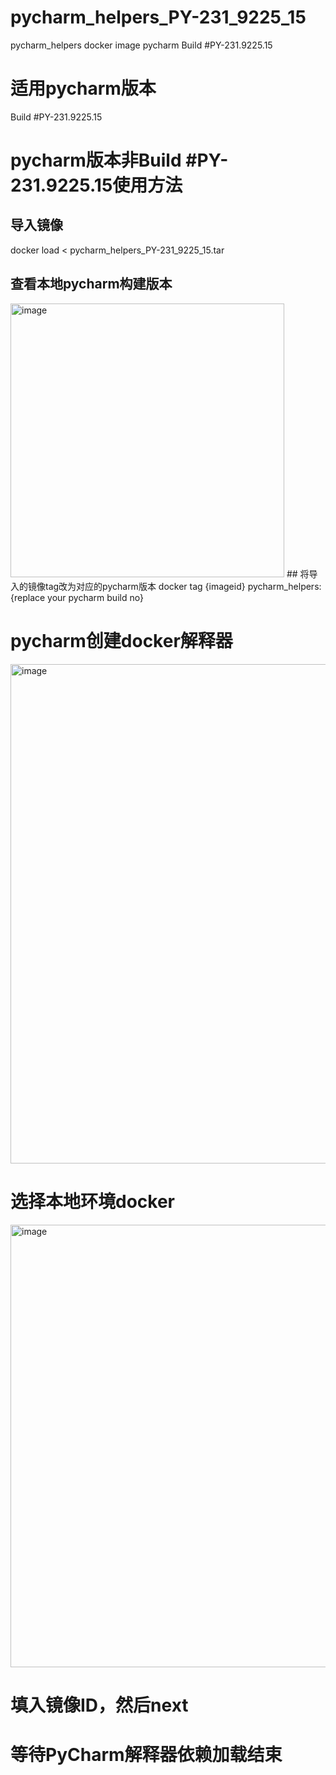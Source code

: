 # pycharm_helpers_PY-231_9225_15
pycharm_helpers docker image pycharm Build #PY-231.9225.15
# 适用pycharm版本 
Build #PY-231.9225.15
# pycharm版本非Build #PY-231.9225.15使用方法
## 导入镜像
docker load < pycharm_helpers_PY-231_9225_15.tar
## 查看本地pycharm构建版本
<img width="438" alt="image" src="https://github.com/user-attachments/assets/5b7abf13-13b7-4eb4-bd67-f77688f551a1" />
## 将导入的镜像tag改为对应的pycharm版本
docker tag {imageid} pycharm_helpers:{replace your pycharm build no}

# pycharm创建docker解释器
<img width="799" alt="image" src="https://github.com/user-attachments/assets/66a7dce1-a267-41d3-ba8c-6e7bb10a3aed" />

# 选择本地环境docker
<img width="708" alt="image" src="https://github.com/user-attachments/assets/2d47e07e-07c8-4d0b-a775-96617ebd7e13" />

# 填入镜像ID，然后next
# 等待PyCharm解释器依赖加载结束
